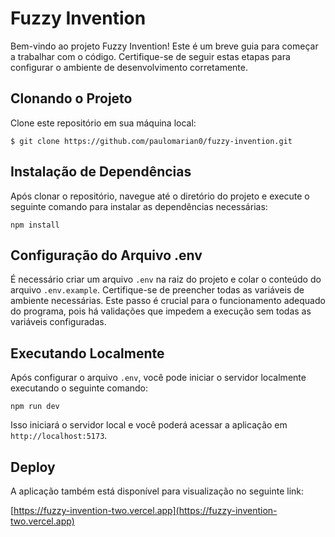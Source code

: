 # Fuzzy Invention

Bem-vindo ao projeto Fuzzy Invention! Este é um breve guia para começar a trabalhar com o código. Certifique-se de seguir estas etapas para configurar o ambiente de desenvolvimento corretamente.

## Clonando o Projeto

Clone este repositório em sua máquina local:

```
$ git clone https://github.com/paulomarian0/fuzzy-invention.git
```


## Instalação de Dependências

Após clonar o repositório, navegue até o diretório do projeto e execute o seguinte comando para instalar as dependências necessárias:

```
npm install
```

## Configuração do Arquivo .env

É necessário criar um arquivo `.env` na raiz do projeto e colar o conteúdo do arquivo `.env.example`. Certifique-se de preencher todas as variáveis de ambiente necessárias. Este passo é crucial para o funcionamento adequado do programa, pois há validações que impedem a execução sem todas as variáveis configuradas.

## Executando Localmente

Após configurar o arquivo `.env`, você pode iniciar o servidor localmente executando o seguinte comando:

```
npm run dev
```

Isso iniciará o servidor local e você poderá acessar a aplicação em `http://localhost:5173`.

## Deploy

A aplicação também está disponível para visualização no seguinte link:

[https://fuzzy-invention-two.vercel.app](https://fuzzy-invention-two.vercel.app)

